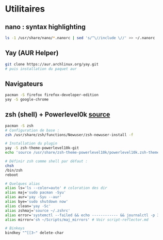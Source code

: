 # Utilitaires

## nano : syntax highlighting
```bash
ls -1 /usr/share/nano/*.nanorc | sed 's/^\//include \//' >> ~/.nanorc
```

## Yay (AUR Helper)
```bash
git clone https://aur.archlinux.org/yay.git
# puis installation du paquet aur
```

## Navigateurs
```bash
pacman -S firefox firefox-developer-edition
yay -S google-chrome
```

## zsh (shell) + Powerlevel0k [source](https://github.com/romkatv/powerlevel10k#meslo-nerd-font-patched-for-powerlevel10k)
```bash
pacman -S zsh
# Configuration de base :
zsh /usr/share/zsh/functions/Newuser/zsh-newuser-install -f

# Installation du plugin
yay -S zsh-theme-powerlevel10k-git
echo 'source /usr/share/zsh-theme-powerlevel10k/powerlevel10k.zsh-theme' >>~/.zshrc

# Définir zsh comme shell par défaut :
chsh
/bin/zsh
reboot

# Quelques alias
alias ls='ls --color=auto' # coloration des dir
alias maj='sudo pacman -Syu'
alias aur='yay -Syu --aur'
alias bye='sudo shutdown now'
alias clean='yay -Sc'
alias zshmaj='source ~/.zshrc'
alias error='systemctl --failed && echo ------------ && journalctl -p 3 -xb'
alias mirror='sh ~/Scripts/maj_mirrors' # Voir script-reflector.md

# Binkeys
bindkey "^[[3~" delete-char
```

